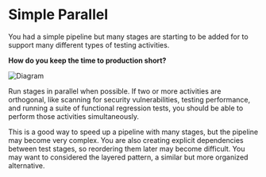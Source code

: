 # Simple Parallel

You had a simple pipeline but many stages are starting to be added for to support many different types of testing activities.

**How do you keep the time to production short?**


![Diagram](/imgs/imgs/parallel.png)

Run stages in parallel when possible. If two or more activities are orthogonal, like scanning for security vulnerabilities, testing performance, and running a suite of functional regression tests, you should be able to perform those activities simultaneously.

This is a good way to speed up a pipeline with many stages, but the pipeline may become very complex. You are also creating explicit dependencies between test stages, so reordering them later may become difficult. You may want to considered the layered pattern, a similar but more organized alternative.


